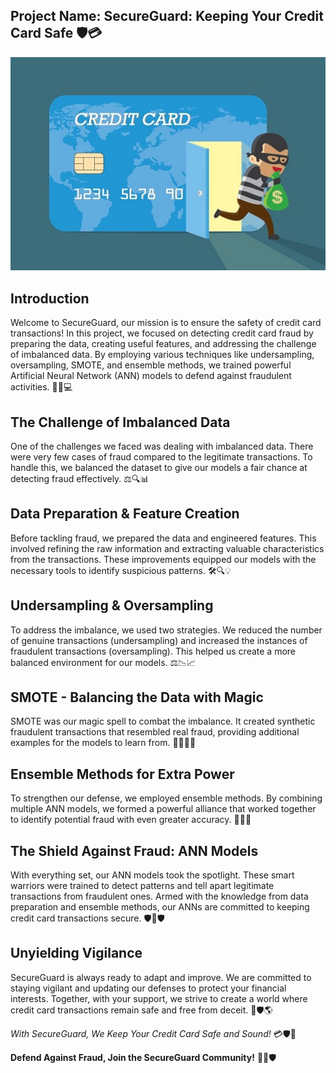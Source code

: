 ## **Project Name: SecureGuard: Keeping Your Credit Card Safe 🛡️💳**

![SecureGuard](img1.jpeg)

## Introduction

Welcome to SecureGuard, our mission is to ensure the safety of credit card transactions! In this project, we focused on detecting credit card fraud by preparing the data, creating useful features, and addressing the challenge of imbalanced data. By employing various techniques like undersampling, oversampling, SMOTE, and ensemble methods, we trained powerful Artificial Neural Network (ANN) models to defend against fraudulent activities. 🚀🌐💻

## The Challenge of Imbalanced Data

One of the challenges we faced was dealing with imbalanced data. There were very few cases of fraud compared to the legitimate transactions. To handle this, we balanced the dataset to give our models a fair chance at detecting fraud effectively. ⚖️🔍📊

## Data Preparation & Feature Creation

Before tackling fraud, we prepared the data and engineered features. This involved refining the raw information and extracting valuable characteristics from the transactions. These improvements equipped our models with the necessary tools to identify suspicious patterns. 🛠️🔍💡

## Undersampling & Oversampling

To address the imbalance, we used two strategies. We reduced the number of genuine transactions (undersampling) and increased the instances of fraudulent transactions (oversampling). This helped us create a more balanced environment for our models. ⚖️📉📈

## SMOTE - Balancing the Data with Magic

SMOTE was our magic spell to combat the imbalance. It created synthetic fraudulent transactions that resembled real fraud, providing additional examples for the models to learn from. 🧙‍♂️💨🧪

## Ensemble Methods for Extra Power

To strengthen our defense, we employed ensemble methods. By combining multiple ANN models, we formed a powerful alliance that worked together to identify potential fraud with even greater accuracy. 🤝🔝💪

## The Shield Against Fraud: ANN Models

With everything set, our ANN models took the spotlight. These smart warriors were trained to detect patterns and tell apart legitimate transactions from fraudulent ones. Armed with the knowledge from data preparation and ensemble methods, our ANNs are committed to keeping credit card transactions secure. 🛡️🤖🛡️

## Unyielding Vigilance

SecureGuard is always ready to adapt and improve. We are committed to staying vigilant and updating our defenses to protect your financial interests. Together, with your support, we strive to create a world where credit card transactions remain safe and free from deceit. 🌟🛡️🌎

*With SecureGuard, We Keep Your Credit Card Safe and Sound!* 💳🛡️🌟

**Defend Against Fraud, Join the SecureGuard Community!** 🚀👥🛡️
